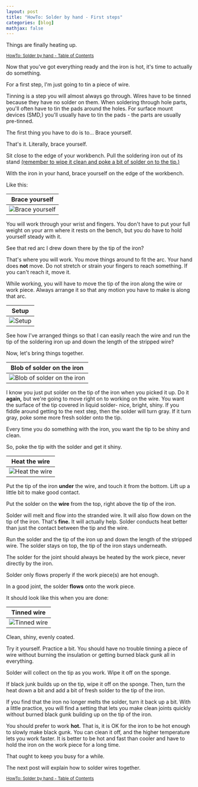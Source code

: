 ```yaml
---
layout: post
title: "HowTo: Solder by hand - First steps"
categories: [blog]
mathjax: false
---
```

Things are finally heating up.

<sub>[HowTo: Solder by hand - Table of Contents](howtosolder-toc)</sub>

Now that you've got everything ready and the iron is hot, it's time to actually do something.

For a first step, I'm just going to tin a piece of wire.

Tinning is a step you will almost always go through.  Wires have to be tinned because they have no solder on them.  When soldering through hole parts, you'll often have to tin the pads around the holes.  For surface mount devices (SMD,) you'll usually have to tin the pads - the parts are usually pre-tinned.

The first thing you have to do is to... Brace yourself.

That's it.  Literally, brace yourself.

Sit close to the edge of your workbench.  Pull the soldering iron out of its stand [(remember to wipe it clean and poke a bit of solder on to the tip.)](howtosolder-5getstarted)

With the iron in your hand, brace yourself on the edge of the workbench.

Like this:

|Brace yourself|
|--------------|
|![Brace yourself](/assets/2020-02-06-howtosolder-6brace/brace.jpg)|

You will work through your wrist and fingers.  You don't have to put your full weight on your arm where it rests on the bench, but you do have to hold yourself steady with it.

See that red arc I drew down there by the tip of the iron?

That's where you will work.  You move things around to fit the arc.  Your hand does **not** move.  Do not stretch or strain your fingers to reach something.  If you can't reach it, move it.

While working, you will have to move the tip of the iron along the wire or work piece.  Always arrange it so that any motion you have to make is along that arc.

|Setup|
|-----|
|![Setup](/assets/2020-02-06-howtosolder-6brace/step0.jpg)|

See how I've arranged things so that I can easily reach the wire and run the tip of the soldering iron up and down the length of the stripped wire?

Now, let's bring things together.

|Blob of solder on the iron|
|-----|
|![Blob of solder on the iron](/assets/2020-02-06-howtosolder-6brace/step1.jpg)|

I know you just put solder on the tip of the iron when you picked it up.  Do it **again,** but we're going to move right on to working on the wire.  You want the surface of the tip covered in liquid solder- nice, bright, shiny.  If you fiddle around getting to the next step, then the solder will turn gray.  If it turn gray, poke some more fresh solder onto the tip.

Every time you do something with the iron, you want the tip to be shiny and clean.

So, poke the tip with the solder and get it shiny.

|Heat the wire|
|-----|
|![Heat the wire](/assets/2020-02-06-howtosolder-6brace/step2.jpg)|

Put the tip of the iron **under** the wire, and touch it from the bottom.  Lift up a little bit to make good contact.

Put the solder on the **wire** from the top, right above the tip of the iron.

Solder will melt and flow into the stranded wire.  It will also flow down on the tip of the iron.  That's **fine.**  It will actually help.  Solder conducts heat better than just the contact between the tip and the wire.

Run the solder and the tip of the iron up and down the length of the stripped wire.  The solder stays on top, the tip of the iron stays underneath.

The solder for the joint should always be heated by the work piece, never directly by the iron.  

Solder only flows properly if the work piece(s) are hot enough.

In a good joint, the solder **flows** onto the work piece.

It should look like this when you are done:

|Tinned wire|
|-----------|
|![Tinned wire](/assets/2020-02-06-howtosolder-6brace/step3.jpg)|

Clean, shiny, evenly coated.

Try it yourself.  Practice a bit.  You should have no trouble tinning a piece of wire without burning the insulation or getting burned black gunk all in everything.

Solder will collect on the tip as you work.  Wipe it off on the sponge.

If black junk builds up on the tip, wipe it off on the sponge.  Then, turn the heat down a bit and add a bit of fresh solder to the tip of the iron.

If you find that the iron no longer melts the solder, turn it back up a bit.  With a little practice, you will find a setting that lets you make clean joints quickly without burned black gunk building up on the tip of the iron.

You should prefer to work **hot.**  That is, it is OK for the iron to be hot enough to slowly make black gunk.  You can clean it off, and the higher temperature lets you work faster.  It is better to be hot and fast than cooler and have to hold the iron on the work piece for a long time.

That ought to keep you busy for a while.

The next post will explain how to solder wires together.

<sub>[HowTo: Solder by hand - Table of Contents](howtosolder-toc)</sub> 
 
 
